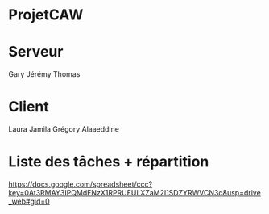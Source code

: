 ProjetCAW
===========

Serveur
====
Gary
Jérémy
Thomas

Client
====
Laura
Jamila
Grégory
Alaaeddine

Liste des tâches + répartition
====
https://docs.google.com/spreadsheet/ccc?key=0At3RMAY3IPQMdFNzX1RPRUFULXZaM2l1SDZYRWVCN3c&usp=drive_web#gid=0
